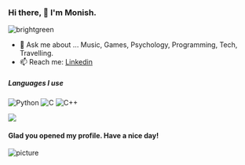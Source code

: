 ### Hi there, 👋 I'm Monish.
![brightgreen](https://komarev.com/ghpvc/?username=xmonish)

- 💬 Ask me about ... Music, Games, Psychology, Programming, Tech, Travelling.
- 📫 Reach me: [Linkedin](https://www.linkedin.com/in/xmonish/) 

##### Languages I use

![Python](https://img.shields.io/badge/-Python-000000?style=flat&logo=python)
![C](https://img.shields.io/badge/-C-000000?style=flat&logo=c)
![C++](https://img.shields.io/badge/-C++-000000?style=flat&logo=c%2B%2B)



<img src="https://github-readme-stats.vercel.app/api?username=xmonish&&show_icons=true&title_color=ffffff&icon_color=bb2acf&text_color=daf7dc&bg_color=191919">

#### Glad you opened my profile. Have a nice day!

![picture](https://raw.githubusercontent.com/ProgrammerGaurav/programmergaurav/master/images/dino.gif)
